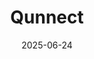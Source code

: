 ---  
layout: startup_page  
title: "Qunnect"  
id: "qunnect.inc"  
permalink: "/qunnectqunnect.inc06242025/"  
website: "https://www.qunnect.inc/"  
funding_round: "Series A+"  
funding_amount: "$10M"  
investors: "Airbus Ventures, Cisco Investments, Quantonation"  
about: "Qunnect develops quantum networking infrastructure for secure and scalable connectivity using existing fiber optic cables. Their Carina product suite enables breakthroughs in cybersecurity and distributed quantum computing and sensing. Qunnect has deployed quantum networks in NYC and Berlin, with applications in finance, energy, telecom, and defense."  
markets: "Telecom, Defense, Finance, Energy"  
hq: "Brooklyn, New York, United States"  
founded_year: "2017"  
linkedin: "https://www.linkedin.com/company/qunnectinc"  
twitter: "https://twitter.com/qunnectinc"  
instagram: ""  
facebook: ""  
crunchbase: "https://www.crunchbase.com/organization/qunnect"  
pitchbook: "https://pitchbook.com/profiles/company/226449-01"  

date_display: "24-Jun-2025"  
date: "2025-06-24"

# SEO Optimization  
meta_title: "Qunnect - Series A+ Funding ($10M)"  
meta_description: "Qunnect, Qunnect develops quantum networking infrastructure for secure and scalable connectivity using existing fiber optic cables. Their Carina product suite ..."  
meta_keywords: "Qunnect, Telecom, Defense, Finance, Energy, Series A+ funding"  
canonical_url: "https://startup.projectstartups.com/qunnectqunnect.inc06242025/"  
---